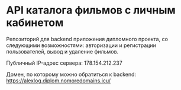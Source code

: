 # API каталога фильмов с личным кабинетом 

Репозиторий для backend приложения дипломного проекта, со следующими возможностями: авторизации и регистрации пользователей, вывод и удаление фильмов.
  
Публичный IP-адрес сервера: 178.154.212.237

Домен, по которому можно обратиться к backend: https://alexlog.diplom.nomoredomains.icu/

